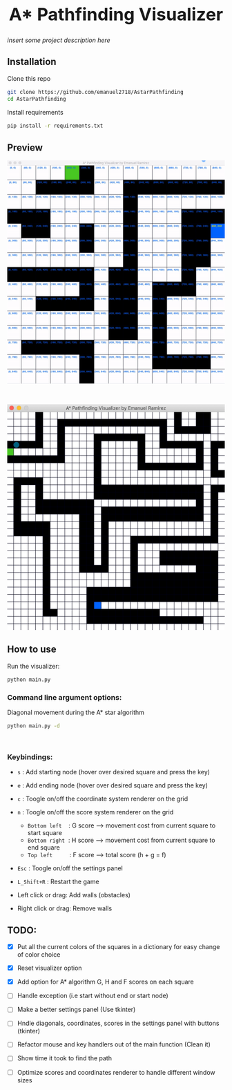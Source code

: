 <h1 align="center" style="font-size: 2.5rem;">
A* Pathfinding Visualizer
</h1>


*insert some project description here*

## Installation

Clone this repo

```bash
git clone https://github.com/emanuel2718/AstarPathfinding
cd AstarPathfinding
```

Install requirements

```bash
pip install -r requirements.txt
```

## Preview

![Coordinate update](videos/coordinateUpdate.gif)

&nbsp;
&nbsp;

![Random case1](videos/case1.gif)



## How to use
Run the visualizer:
```bash
python main.py
```
### Command line argument options:

Diagonal movement during the A* star algorithm
```bash
python main.py -d
```

&nbsp;
### Keybindings:

- `s` : Add starting node (hover over desired square and press the key)

- `e` : Add ending node (hover over desired square and press the key)

- `c` : Toogle on/off the coordinate system renderer on the grid

- `n` : Toogle on/off the score system renderer on the grid
    - `Bottom left` &nbsp; &nbsp;: G score --> movement cost from current square to start square
    - `Bottom right`&nbsp; : H score --> movement cost from current square to end square
    - `Top left`&nbsp; &nbsp; &nbsp; &nbsp; &nbsp; : F score --> total score (h + g = f)
&nbsp;
- `Esc` : Toogle on/off the settings panel

- `L_Shift+R` : Restart the game


- Left click or drag: Add walls (obstacles)
- Right click or drag: Remove walls

## TODO:

- [x] Put all the current colors of the squares in a dictionary for easy change of color choice
- [x] Reset visualizer option
- [x] Add option for A* algorithm G, H and F scores on each square
- [ ] Handle exception (i.e start without end or start node)
- [ ] Make a better settings panel (Use tkinter)
- [ ] Hndle diagonals, coordinates, scores in the settings panel with buttons (tkinter)
- [ ] Refactor mouse and key handlers out of the main function (Clean it)
- [ ] Show time it took to find the path
- [ ] Optimize scores and coordinates renderer to handle different window sizes



